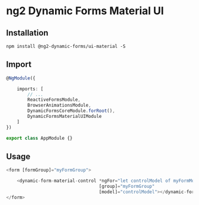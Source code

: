# ng2 Dynamic Forms Material UI

## Installation
```
npm install @ng2-dynamic-forms/ui-material -S
```

## Import
```ts
@NgModule({

    imports: [
        // ...
        ReactiveFormsModule,
        BrowserAnimationsModule,
        DynamicFormsCoreModule.forRoot(),
        DynamicFormsMaterialUIModule
    ]
})

export class AppModule {}
```

## Usage
```ts
<form [formGroup]="myFormGroup">

    <dynamic-form-material-control *ngFor="let controlModel of myFormModel"
                                   [group]="myFormGroup"
                                   [model]="controlModel"></dynamic-form-material-control>
</form>
```
